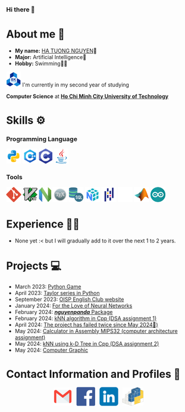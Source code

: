 ### Hi there 👋

# About me 🐼

- **My name:** [HA TUONG NGUYEN](https://www.facebook.com/HaTuongNguyenkute)👋
- **Major:** Artificial Intelligence🧠
- **Hobby:** Swimming🏊‍♂️

[//]: # (@formatter:off)

  <p align="left">
    <code><img height="40" src="Image/BKU.png" alt="HCMUT logo"></code>
    I'm currently in my second year of studying
  </p>
  <p><strong>Computer Science</strong> at <a href="https://oisp.hcmut.edu.vn/"><strong>Ho Chi Minh City University of Technology</strong></a></p>

[//]: # (@formatter:on)

[//]: # (<img height="40" src="Image/Monash.icon.png">)

# Skills ⚙️

### Programming Language

<code><img height="40" src="Image/Python.icon.png"></code> <!-- Python 3 -->
<code><img height="40" src="Image/C++.icon.png"></code> <!-- C++ -->
<code><img height="40" src="Image/C.icon.png"></code> <!-- C++ -->
<code><img height="40" src="Image/Java.icon.png"></code> <!-- Java -->

### Tools

<code><img height="40" src="Image/Git.icon.png"></code> <!-- Git -->
<code><img height="40" src="Image/Vim.icon.png"></code> <!-- Vim -->
<code><img height="40" src="Image/NVim.icon.png"></code> <!-- NVim -->
<code><img height="40" src="Image/LaTex.icon.png"></code> <!-- LaTex -->
<code><img height="40" src="Image/SQL.icon.png"></code> <!-- SQL -->
<code><img height="40" src="Image/NumPy.icon.png"></code> <!-- Numpy -->
<code><img height="40" src="Image/Pandas.icon.png"></code> <!-- Pandas -->
<code><img height="40" src="Image/Pydantic.icon.svg"></code> <!-- Pydantic -->
<code><img height="40" src="Image/Matlab.icon.png"></code> <!-- MatLab -->
<code><img height="40" src="Image/Arduino.icon.png"></code> <!-- Arduino -->

# Experience 👨‍💻

- None yet :< but I will gradually add to it over the next 1 to 2 years.

# Projects 💻

- March
  2023: [Python Game](https://github.com/nguyenpanda/Learning-Python/blob/master/Small_Project_TN_Made/TheBigBookOfSmallPythonProject/Project1_BagelsGame.py)
- April
  2023: [Taylor series in Python](https://github.com/nguyenpanda/Learning-Python/blob/master/Small_Project_TN_Made/Math%20with%20Python/TaylorExpansion.py)
- September 2023: [OISP English Club website](https://github.com/nguyenpanda/OECWebsite)
- January 2024: [For the Love of Neural Networks](https://github.com/nguyenpanda/For-the-Love-of-Neural-Networks)
- February 2024: [**_nguyenpanda_** Package](https://github.com/nguyenpanda/PyPackages)
- February 2024: [kNN algorithm in Cpp (DSA assignment 1)](https://github.com/nguyenpanda/DSA-Assignment-1)
- April
  2024: [The project has failed twice since May 2024🤡)](https://github.com/RestingWiki/BiKipTramTrieu/tree/main)
- May
  2024: [Calculator in Assembly MIPS32 (computer architecture assignment)](https://github.com/nguyenpanda/MIPS32-Calculator)
- May 2024: [kNN using k-D Tree in Cpp (DSA assignment 2)](https://github.com/nguyenpanda/kNN-Algorithm_DSA-Assigment-2)
- May 2024: [Computer Graphic](https://github.com/nguyenpanda/ComputerGraphic)

# Contact Information and Profiles 📧

<p align='center'>
<a href="mailto:hatuongnguyen0107@gmail.com"><img height="50" src="Image/email_icon.png" alt="gmail logo"></a>&nbsp;&nbsp;
<a href="https://www.facebook.com/HaTuongNguyenkute"><img height="50" src="Image/facebook_icon.png" alt="facebook logo"></a>&nbsp;&nbsp;
<a href="www.linkedin.com/in/nguyenpanda"><img height="50" src="Image/linkedin.png" alt="Linkedin logo"></a>&nbsp;&nbsp;
<a href="https://pypi.org/user/nguyenpanda"><img height="50" src="Image/PyPI.svg" alt="PyPI logo"></a>&nbsp;&nbsp;
</p>
